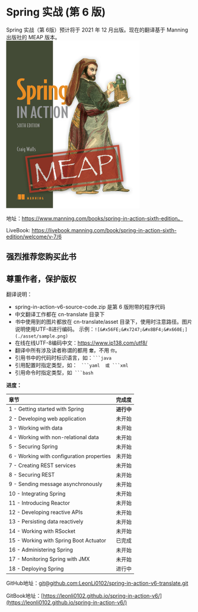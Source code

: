 # Spring 实战 (第 6 版)

Spring 实战（第 6版）预计将于 2021 年 12 月出版。现在的翻译基于 Manning 出版社的 MEAP 版本。
![](cn-translate/asset/00-Walls-Spring-6ed-MEAP-HI.png)

地址：https://www.manning.com/books/spring-in-action-sixth-edition。

LiveBook: https://livebook.manning.com/book/spring-in-action-sixth-edition/welcome/v-7/6

## 强烈推荐您购买此书
## 尊重作者，保护版权

翻译说明：
* spring-in-action-v6-source-code.zip 是第 6 版附带的程序代码
* 中文翻译工作都在 cn-translate 目录下
* 书中使用到的图片都放在 cn-translate/asset 目录下，使用时注意路径。图片说明使用UTF-8进行编码。
  示例：`![&#x56FE;&#x7247;&#x8BF4;&#x660E;](./asset/sample.png)`
* 在线在线UTF-8编码中文：https://www.ip138.com/utf8/
* 翻译中所有涉及读者称谓的都用 **`您`**，不用 `你`。
* 引用书中的代码时标识语言，如：` ```java `
* 引用配置时指定类型，如： `  ```yaml  或 ```xml  `
* 引用命令时指定类型，如`  ```bash  `


**进度：**

| 章节 | 完成度 |
| :--- | :--- |
| 1 - Getting started with Spring | **进行中** |
| 2 - Developing web application | 未开始 |
| 3 - Working with data | 未开始 |
| 4 - Working with non-relational data | 未开始 |
| 5 - Securing Spring | 未开始 |
| 6 - Working with configuration properties | 未开始 |
| 7 - Creating REST services | 未开始 |
| 8 - Securing REST | 未开始 |
| 9 - Sending message asynchronously | 未开始 |
| 10 - Integrating Spring | 未开始 |
| 11 - Introducing Reactor | 未开始 |
| 12 - Developing reactive APIs | 未开始 |
| 13 - Persisting data reactively | 未开始 |
| 14 - Working with RSocket | 未开始 |
| 15 - Working with Spring Boot Actuator | 已完成 |
| 16 - Administering Spring | 未开始 |
| 17 - Monitoring Spring with JMX | 未开始 |
| 18 - Deploying Spring | 进行中 |

GitHub地址：[git@github.com:LeonLi0102/spring-in-action-v6-translate.git](git@github.com:LeonLi0102/spring-in-action-v6-translate.git)

GitBook地址：[https://leonli0102.github.io/spring-in-action-v6/](https://leonli0102.github.io/spring-in-action-v6/)

